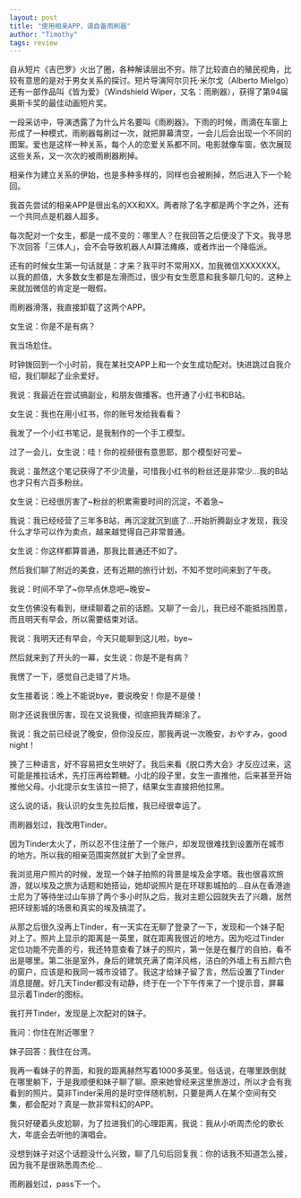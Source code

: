 ```yaml
---
layout: post
title: "使用相亲APP，请自备雨刷器"
author: "Timothy"
tags: review 
---
```


自从短片《吉巴罗》火出了圈，各种解读层出不穷。除了比较直白的殖民视角，比较有意思的是对于男女关系的探讨。短片导演阿尔贝托·米尔戈（Alberto Mielgo）还有一部作品叫《皆为爱》（Windshield Wiper，又名：雨刷器），获得了第94届奥斯卡奖的最佳动画短片奖。

一段采访中，导演透露了为什么片名要叫《雨刷器》。下雨的时候，雨滴在车窗上形成了一种模式，雨刷器每刷过一次，就把屏幕清空，一会儿后会出现一个不同的图案。爱也是这样一种关系，每个人的恋爱关系都不同。电影就像车窗，依次展现这些关系，又一次次的被雨刷器刷掉。

相亲作为建立关系的伊始，也是多种多样的，同样也会被刷掉，然后进入下一个轮回。

我首先尝试的相亲APP是很出名的XX和XX。两者除了名字都是两个字之外，还有一个共同点是机器人超多。

每次配对一个女生，都是一成不变的：哪里人？在我回答之后便没了下文。我寻思下次回答「三体人」，会不会导致机器人AI算法瘫痪，或者炸出一个降临派。

还有的时候女生第一句话就是：才来？我平时不常用XX，加我微信XXXXXXX。以我的颜值，大多数女生都是左滑而过，很少有女生愿意和我多聊几句的，这种上来就加微信的肯定是一眼假。

雨刷器滑落，我直接卸载了这两个APP。

女生说：你是不是有病？

我当场尬住。

时钟拨回到一个小时前，我在某社交APP上和一个女生成功配对。快进跳过自我介绍，我们聊起了业余爱好。

我说：我最近在尝试搞副业，和朋友做播客。也开通了小红书和B站。

女生说：我也在用小红书，你的账号发给我看看？

我发了一个小红书笔记，是我制作的一个手工模型。

过了一会儿，女生说：哇！你的视频很有意思耶，那个模型好可爱~

我说：虽然这个笔记获得了不少流量，可惜我小红书的粉丝还是非常少...我的B站也才只有六百多粉丝。

女生说：已经很厉害了~粉丝的积累需要时间的沉淀，不着急~

我说：我已经经营了三年多B站，再沉淀就沉到底了...开始折腾副业才发现，我没什么才华可以作为卖点，越来越觉得自己非常普通。

女生说：你这样都算普通，那我比普通还不如了。

然后我们聊了附近的美食，还有近期的旅行计划，不知不觉时间来到了午夜。

我说：时间不早了~你早点休息吧~晚安~

女生仿佛没有看到，继续聊着之前的话题。又聊了一会儿，我已经不能抵挡困意，而且明天有早会，所以需要结束对话。

我说：我明天还有早会，今天只能聊到这儿啦，bye~

然后就来到了开头的一幕，女生说：你是不是有病？

我愣了一下，感觉自己走错了片场。

女生接着说：晚上不能说bye，要说晚安！你是不是傻！

刚才还说我很厉害，现在又说我傻，彻底把我弄糊涂了。

我说：我之前已经说了晚安，但你没反应，那我再说一次晚安，おやすみ，good night！

换了三种语言，好不容易把女生哄好了。我后来看《脱口秀大会》才反应过来，这可能是推拉话术，先打压再给颗糖。小北的段子里，女生一直推他，后来甚至开始推他父母。小北提示女生该拉一把了，结果女生直接把他拉黑。

这么说的话，我认识的女生先拉后推，我已经很幸运了。

雨刷器划过，我改用Tinder。

因为Tinder太火了，所以忍不住注册了一个账户，却发现很难找到设置所在城市的地方。所以我的相亲范围突然就扩大到了全世界。

我浏览用户照片的时候，发现一个妹子拍照的背景是埃及金字塔。我也很喜欢旅游，就以埃及之旅为话题和她搭讪，她却说照片是在环球影城拍的...自从在香港迪士尼为了等待坐过山车排了两个多小时队之后，我对主题公园就失去了兴趣，居然把环球影城的场景和真实的埃及搞混了。

从那之后很久没再上Tinder，有一天实在无聊了登录了一下，发现和一个妹子配对上了。照片上显示的距离是一英里，就在距离我很近的地方。因为吃过Tinder定位功能不完善的亏，我还特意查看了妹子的照片，第一张是在餐厅的自拍，看不出是哪里。第二张是室外，身后的建筑充满了南洋风格，洁白的外墙上有五颜六色的窗户，应该是和我同一城市没错了。我这才给妹子留了言，然后设置了Tinder消息提醒。好几天Tinder都没有动静，终于在一个下午传来了一个提示音，屏幕显示着Tinder的图标。

我打开Tinder，发现是上次配对的妹子。

我问：你住在附近哪里？

妹子回答：我住在台湾。

我再一看妹子的界面，和我的距离赫然写着1000多英里。俗话说，在哪里跌倒就在哪里躺下，于是我顺便和妹子聊了聊。原来她曾经来这里旅游过，所以才会有我看到的照片。莫非Tinder采用的是时空伴随机制，只要是两人在某个空间有交集，都会配对？真是一款非常科幻的APP。

我只好硬着头皮尬聊，为了拉进我们的心理距离，我说：我从小听周杰伦的歌长大，年底会去听他的演唱会。

没想到妹子对这个话题没什么兴致，聊了几句后回复我：你的话我不知道怎么接，因为我不是很熟悉周杰伦...

雨刷器划过，pass下一个。















